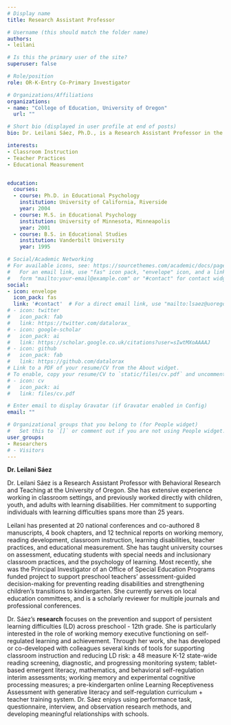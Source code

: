 ```yaml
---
# Display name
title: Research Assistant Professor

# Username (this should match the folder name)
authors:
- leilani

# Is this the primary user of the site?
superuser: false

# Role/position
role: OR-K-Entry Co-Primary Investigator

# Organizations/Affiliations
organizations:
- name: "College of Education, University of Oregon"
  url: ""

# Short bio (displayed in user profile at end of posts)
bio: Dr. Leilani Sáez, Ph.D., is a Research Assistant Professor in the University of Oregon College of Education and an early childhood learning expert.

interests:
- Classroom Instruction
- Teacher Practices
- Educational Measurement


education:
  courses:
  - course: Ph.D. in Educational Psychology
    institution: University of California, Riverside
    year: 2004
  - course: M.S. in Educational Psychology
    institution: University of Minnesota, Minneapolis
    year: 2001
  - course: B.S. in Educational Studies
    institution: Vanderbilt University
    year: 1995

# Social/Academic Networking
# For available icons, see: https://sourcethemes.com/academic/docs/page-builder/#icons
#   For an email link, use "fas" icon pack, "envelope" icon, and a link in the
#   form "mailto:your-email@example.com" or "#contact" for contact widget.
social:
- icon: envelope
  icon_pack: fas
  link: '#contact'  # For a direct email link, use "mailto:lsaez@uoregon.edu".
# - icon: twitter
#   icon_pack: fab
#   link: https://twitter.com/datalorax_
# - icon: google-scholar
#   icon_pack: ai
#   link: https://scholar.google.co.uk/citations?user=sIwtMXoAAAAJ
# - icon: github
#   icon_pack: fab
#   link: https://github.com/datalorax
# Link to a PDF of your resume/CV from the About widget.
# To enable, copy your resume/CV to `static/files/cv.pdf` and uncomment the lines below.
# - icon: cv
#   icon_pack: ai
#   link: files/cv.pdf

# Enter email to display Gravatar (if Gravatar enabled in Config)
email: ""

# Organizational groups that you belong to (for People widget)
#   Set this to `[]` or comment out if you are not using People widget.
user_groups:
- Researchers
# - Visitors
---
```

**Dr. Leilani Sáez**


Dr. Leilani Sáez is a Research Assistant Professor with Behavioral Research and Teaching at the University of Oregon. She has extensive experience working in classroom settings, and previously worked directly with children, youth, and adults with learning disabilities. Her commitment to supporting individuals with learning difficulties spans more than 25 years.


Leilani has presented at 20 national conferences and co-authored 8 manuscripts, 4 book chapters, and 12 technical reports on working memory, reading development, classroom instruction, learning disabilities, teacher practices, and educational measurement. She has taught university courses on assessment, educating students with special needs and inclusionary classroom practices, and the psychology of learning. Most recently, she was the Principal Investigator of an Office of Special Education Programs funded project to support preschool teachers’ assessment-guided decision-making for preventing reading disabilities and strengthening children’s transitions to kindergarten. She currently serves on local education committees, and is a scholarly reviewer for multiple journals and professional conferences.


Dr. Sáez’s **research** focuses on the prevention and support of persistent learning difficulties (LD) across preschool - 12th grade. She is particularly interested in the role of working memory executive functioning on self-regulated learning and achievement. Through her work, she has developed or co-developed with colleagues several kinds of tools for supporting classroom instruction and reducing LD risk: a 48 measure K-12 state-wide reading screening, diagnostic, and progressing monitoring system; tablet-based emergent literacy, mathematics, and behavioral self-regulation interim assessments; working memory and experimental cognitive processing measures; a pre-kindergarten online Learning Receptiveness Assessment with generative literacy and self-regulation curriculum + teacher training system. Dr. Sáez enjoys using performance task, questionnaire, interview, and observation research methods, and developing meaningful relationships with schools.
